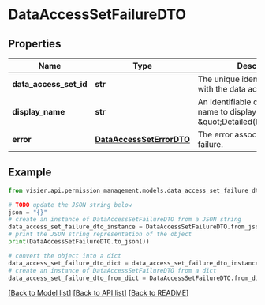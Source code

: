 # DataAccessSetFailureDTO


## Properties

Name | Type | Description | Notes
------------ | ------------- | ------------- | -------------
**data_access_set_id** | **str** | The unique identifier associated with the data access set. | [optional] 
**display_name** | **str** | An identifiable data access set name to display in Visier, such as \&quot;Detailed(Employee)\&quot;. | [optional] 
**error** | [**DataAccessSetErrorDTO**](DataAccessSetErrorDTO.md) | The error associated with the failure. | [optional] 

## Example

```python
from visier.api.permission_management.models.data_access_set_failure_dto import DataAccessSetFailureDTO

# TODO update the JSON string below
json = "{}"
# create an instance of DataAccessSetFailureDTO from a JSON string
data_access_set_failure_dto_instance = DataAccessSetFailureDTO.from_json(json)
# print the JSON string representation of the object
print(DataAccessSetFailureDTO.to_json())

# convert the object into a dict
data_access_set_failure_dto_dict = data_access_set_failure_dto_instance.to_dict()
# create an instance of DataAccessSetFailureDTO from a dict
data_access_set_failure_dto_from_dict = DataAccessSetFailureDTO.from_dict(data_access_set_failure_dto_dict)
```
[[Back to Model list]](../README.md#documentation-for-models) [[Back to API list]](../README.md#documentation-for-api-endpoints) [[Back to README]](../README.md)


